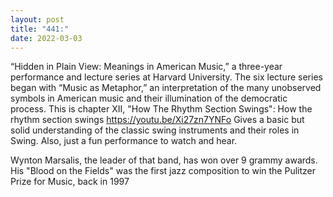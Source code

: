 ```yaml
---
layout: post
title: "441:"
date: 2022-03-03
---
```


“Hidden in Plain View: Meanings in American Music,” a three-year performance and lecture series at Harvard University. The six lecture series began with “Music as Metaphor,” an interpretation of the many unobserved symbols in American music and their illumination of the democratic process. This is chapter XII, "How The Rhythm Section Swings":
 How the rhythm section swings
https://youtu.be/Xi27zn7YNFo Gives a basic but solid understanding of the classic swing instruments and their roles in Swing. Also, just a fun performance to watch and hear.

Wynton Marsalis, the leader of that band, has won over 9 grammy awards. His "Blood on the Fields" was the first jazz composition to win the Pulitzer Prize for Music, back in 1997
